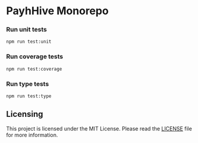 # PayhHive Monorepo



### Run unit tests
```
npm run test:unit
```

### Run coverage tests
```
npm run test:coverage
```

### Run type tests
```
npm run test:type
```

## Licensing
This project is licensed under the MIT License. Please read the [LICENSE](LICENSE) file for more information.
